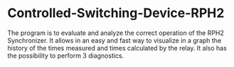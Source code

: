 # Controlled-Switching-Device-RPH2
The program is to evaluate and analyze the correct operation of the RPH2 Synchronizer. It allows in an easy and fast way to visualize in a graph the history of the times measured and times calculated by the relay. It also has the possibility to perform 3 diagnostics.
